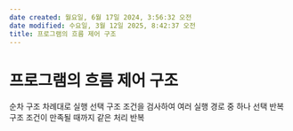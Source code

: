 ```yaml
---
date created: 월요일, 6월 17일 2024, 3:56:32 오전
date modified: 수요일, 3월 12일 2025, 8:42:37 오전
title: 프로그램의 흐름 제어 구조
---
```


# 프로그램의 흐름 제어 구조

순차 구조
 차례대로 실행
선택 구조
 조건을 검사하여 여러 실행 경로 중 하나 선택
반복 구조
 조건이 만족될 때까지 같은 처리 반복
